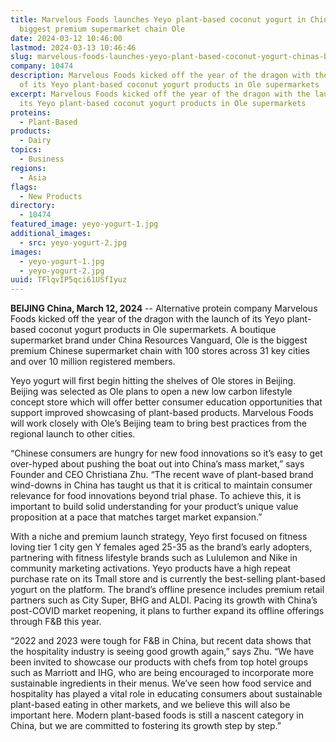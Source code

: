 ```yaml
---
title: Marvelous Foods launches Yeyo plant-based coconut yogurt in China’s
  biggest premium supermarket chain Ole
date: 2024-03-12 10:46:00
lastmod: 2024-03-13 10:46:46
slug: marvelous-foods-launches-yeyo-plant-based-coconut-yogurt-chinas-biggest-premium-supermarket-chain-ole
company: 10474
description: Marvelous Foods kicked off the year of the dragon with the launch
  of its Yeyo plant-based coconut yogurt products in Ole supermarkets
excerpt: Marvelous Foods kicked off the year of the dragon with the launch of
  its Yeyo plant-based coconut yogurt products in Ole supermarkets
proteins:
  - Plant-Based
products:
  - Dairy
topics:
  - Business
regions:
  - Asia
flags:
  - New Products
directory:
  - 10474
featured_image: yeyo-yogurt-1.jpg
additional_images:
  - src: yeyo-yogurt-2.jpg
images:
  - yeyo-yogurt-1.jpg
  - yeyo-yogurt-2.jpg
uuid: TFlqvIP5qci61USfIyuz
---
```

**BEIJING China, March 12, 2024** -- Alternative protein company Marvelous Foods kicked off the year of the dragon with the launch of its Yeyo plant-based coconut yogurt products in Ole supermarkets. A boutique supermarket brand under China Resources Vanguard, Ole is the biggest premium Chinese supermarket chain with 100 stores across 31 key cities and over 10 million registered members.

Yeyo yogurt will first begin hitting the shelves of Ole stores in Beijing. Beijing was selected as Ole plans to open a new low carbon lifestyle concept store which will offer better consumer education opportunities that support improved showcasing of plant-based products. Marvelous Foods will work closely with Ole’s Beijing team to bring best practices from the regional launch to other cities.

“Chinese consumers are hungry for new food innovations so it’s easy to get over-hyped about pushing the boat out into China’s mass market,” says Founder and CEO Christiana Zhu. “The recent wave of plant-based brand wind-downs in China has taught us that it is critical to maintain consumer relevance for food innovations beyond trial phase. To achieve this, it is important to build solid understanding for your product’s unique value proposition at a pace that matches target market expansion.”

With a niche and premium launch strategy, Yeyo first focused on fitness loving tier 1 city gen Y females aged 25-35 as the brand’s early adopters, partnering with fitness lifestyle brands such as Lululemon and Nike in community marketing activations. Yeyo products have a high repeat purchase rate on its Tmall store and is currently the best-selling plant-based yogurt on the platform. The brand’s offline presence includes premium retail partners such as City Super, BHG and ALDI. Pacing its growth with China’s post-COVID market reopening, it plans to further expand its offline offerings through F&B this year.

“2022 and 2023 were tough for F&B in China, but recent data shows that the hospitality industry is seeing good growth again,” says Zhu. “We have been invited to showcase our products with chefs from top hotel groups such as Marriott and IHG, who are being encouraged to incorporate more sustainable ingredients in their menus. We’ve seen how food service and hospitality has played a vital role in educating consumers about sustainable plant-based eating in other markets, and we believe this will also be important here. Modern plant-based foods is still a nascent category in China, but we are committed to fostering its growth step by step.”
